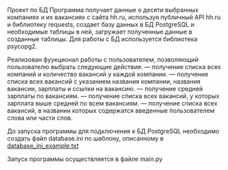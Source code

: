 Проект по БД
Программа получает данные о десяти выбранных компаниях и их вакансиях с сайта hh.ru, используя публичный API hh.ru 
и библиотеку requests, создает базу данных в БД PostgreSQL и необходимые таблицы в ней,
загружает полученные данные в созданные таблицы.
Для работы с БД используется библиотека psycopg2.

Реализован фуyкционал работы с пользователем, позволяющий пользователю выбрать следующие действия:
— получение списка всех компаний и количество вакансий у каждой компании. 
— получение списка всех вакансий с указанием названия компании, названия вакансии, зарплаты и ссылки на вакансию.
— получение средней зарплаты по вакансиям.
— получение списка всех вакансий, у которых зарплата выше средней по всем вакансиям.
— получение списка всех вакансий, в названии которых содержатся введенные пользователем слова или части слов.

До запуска программы для подключения к БД PostgreSQL необходимо создать файл database.ini по шаблону,
описанному в [database_ini_example.txt](database_ini_example.txt)

Запуск программы осуществляется в файле main.py